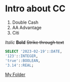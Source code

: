 # Intro about CC
1. Double Cash
2. AA Advantage
3. Citi

_Italic_
**Bold**
~~Strike through text~~

```sql
SELECT '2023-02-19'::DATE,
'123'::INTEGER,
'true'::BOOLEAN,
'3.14'::REAL;

```
[My Folder](/.vscode)


